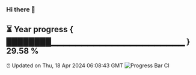 ### Hi there 👋
⏳ Year progress { ████████▁▁▁▁▁▁▁▁▁▁▁▁▁▁▁▁▁▁▁▁▁▁ } 29.58 %
---
⏰ Updated on Thu, 18 Apr 2024 06:08:43 GMT
![Progress Bar CI](https://github.com/Moyi321/Moyi321/workflows/Progress%20Bar%20CI/badge.svg)
